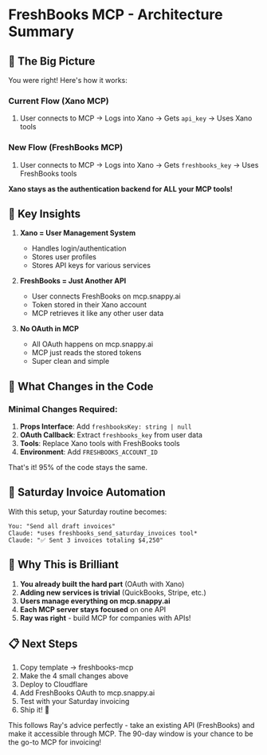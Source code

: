 # FreshBooks MCP - Architecture Summary

## 🎯 The Big Picture

You were right! Here's how it works:

### Current Flow (Xano MCP)
1. User connects to MCP → Logs into Xano → Gets `api_key` → Uses Xano tools

### New Flow (FreshBooks MCP)
1. User connects to MCP → Logs into Xano → Gets `freshbooks_key` → Uses FreshBooks tools

**Xano stays as the authentication backend for ALL your MCP tools!**

## 🔑 Key Insights

1. **Xano = User Management System**
   - Handles login/authentication
   - Stores user profiles
   - Stores API keys for various services

2. **FreshBooks = Just Another API**
   - User connects FreshBooks on mcp.snappy.ai
   - Token stored in their Xano account
   - MCP retrieves it like any other user data

3. **No OAuth in MCP**
   - All OAuth happens on mcp.snappy.ai
   - MCP just reads the stored tokens
   - Super clean and simple

## 📝 What Changes in the Code

### Minimal Changes Required:
1. **Props Interface**: Add `freshbooksKey: string | null`
2. **OAuth Callback**: Extract `freshbooks_key` from user data
3. **Tools**: Replace Xano tools with FreshBooks tools
4. **Environment**: Add `FRESHBOOKS_ACCOUNT_ID`

That's it! 95% of the code stays the same.

## 🚀 Saturday Invoice Automation

With this setup, your Saturday routine becomes:
```
You: "Send all draft invoices"
Claude: *uses freshbooks_send_saturday_invoices tool*
Claude: "✅ Sent 3 invoices totaling $4,250"
```

## 🎉 Why This is Brilliant

1. **You already built the hard part** (OAuth with Xano)
2. **Adding new services is trivial** (QuickBooks, Stripe, etc.)
3. **Users manage everything on mcp.snappy.ai**
4. **Each MCP server stays focused** on one API
5. **Ray was right** - build MCP for companies with APIs!

## 📋 Next Steps

1. Copy template → freshbooks-mcp
2. Make the 4 small changes above
3. Deploy to Cloudflare
4. Add FreshBooks OAuth to mcp.snappy.ai
5. Test with your Saturday invoicing
6. Ship it! 🚢

This follows Ray's advice perfectly - take an existing API (FreshBooks) and make it accessible through MCP. The 90-day window is your chance to be the go-to MCP for invoicing!